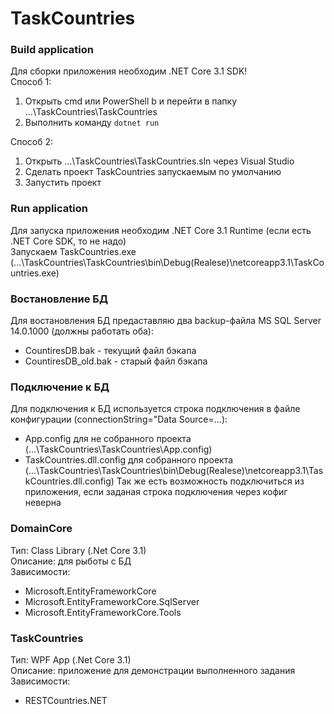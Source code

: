# TaskCountries

### Build application
Для сборки приложения необходим .NET Core 3.1 SDK!<br />
Способ 1:
 1. Открыть cmd или PowerShell b и перейти в папку ...\TaskCountries\TaskCountries
 2. Выполнить команду `dotnet run`<br/>
 
Способ 2:
 1. Открыть ...\TaskCountries\TaskCountries.sln через Visual Studio
 2. Сделать проект TaskCountries запускаемым по умолчанию
 3. Запустить проект

### Run application
Для запуска приложения необходим .NET Core 3.1 Runtime (если есть .NET Core SDK, то не надо)<br />
Запускаем TaskCountries.exe (...\TaskCountries\TaskCountries\bin\Debug(Realese)\netcoreapp3.1\TaskCountries.exe)

### Востановление БД
Для востановления БД предаставляю два backup-файла MS SQL Server 14.0.1000 (должны работать оба):
 - CountiresDB.bak - текущий файл бэкапа
 - CountiresDB_old.bak - старый файл бэкапа 

### Подключение к БД
Для подключения к БД используется строка подключения в файле конфигурации (connectionString="Data Source=...):<br/>
 - App.config для не собранного проекта (...\TaskCountries\TaskCountries\App.config)
 - TaskCountries.dll.config для собранного проекта (...\TaskCountries\TaskCountries\bin\Debug(Realese)\netcoreapp3.1\TaskCountries.dll.config)
Так же есть возможность подключиться из приложения, если заданая строка подключения через кофиг неверна<br />

### DomainCore
Тип: Class Library (.Net Core 3.1) <br />
Описание: для рыботы с БД<br />
Зависимости:<br />
  - Microsoft.EntityFrameworkCore
  - Microsoft.EntityFrameworkCore.SqlServer
  - Microsoft.EntityFrameworkCore.Tools
  
### TaskCountries
Тип: WPF App (.Net Core 3.1)<br />
Описание: приложение для демонстрации выполненного задания<br />
Зависимости:<br />
  - RESTCountries.NET
